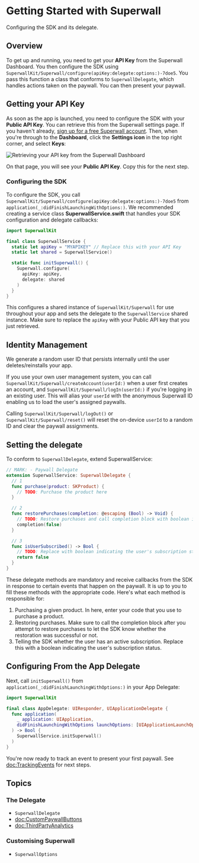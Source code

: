 # Getting Started with Superwall

Configuring the SDK and its delegate.

## Overview

To get up and running, you need to get your **API Key** from the Superwall Dashboard. You then configure the SDK using ``SuperwallKit/Superwall/configure(apiKey:delegate:options:)-7doe5``. You pass this function a class that conforms to ``SuperwallDelegate``, which handles actions taken on the paywall. You can then present your paywall.

## Getting your API Key

As soon as the app is launched, you need to configure the SDK with your **Public API Key**. You can retrieve this from the Superwall settings page.
If you haven't already, [sign up for a free Superwall account](https://superwall.com/sign-up). Then, when you're through to the **Dashboard**, click the **Settings icon** in the top right corner, and select **Keys**:

![Retrieving your API key from the Superwall Dashboard](apiKey.png)

On that page, you will see your **Public API Key**. Copy this for the next step.

### Configuring the SDK

To configure the SDK, you call ``SuperwallKit/Superwall/configure(apiKey:delegate:options:)-7doe5`` from  `application(_:didFinishLaunchingWithOptions:)`. We recommended creating a service class **SuperwallService.swift** that handles your SDK configuration and delegate callbacks:

```swift
import SuperwallKit

final class SuperwallService {
  static let apiKey = "MYAPIKEY" // Replace this with your API Key
  static let shared = SuperwallService()

  static func initSuperwall() {
    Superwall.configure(
      apiKey: apiKey,
      delegate: shared
    )
  }
}
```

This configures a shared instance of ``SuperwallKit/Superwall`` for use throughout your app and sets the delegate to the `SuperwallService` shared instance. Make sure to replace the `apiKey` with your Public API key that you just retrieved.


## Identity Management

We generate a random user ID that persists internally until the user deletes/reinstalls your app.

If you use your own user management system, you can call ``SuperwallKit/Superwall/createAccount(userId:)`` when a user first creates an account, and ``SuperwallKit/Superwall/logIn(userId:)`` if you're logging in an existing user. This will alias your `userId` with the anonymous Superwall ID enabling us to load the user's assigned paywalls.

Calling ``SuperwallKit/Superwall/logOut()`` or ``SuperwallKit/Superwall/reset()`` will reset the on-device `userId` to a random ID and clear the paywall assignments.

## Setting the delegate

To conform to ``SuperwallDelegate``, extend SuperwallService:

```swift
// MARK: - Paywall Delegate
extension SuperwallService: SuperwallDelegate {
  // 1
  func purchase(product: SKProduct) {
    // TODO: Purchase the product here
  }

  // 2
  func restorePurchases(completion: @escaping (Bool) -> Void) {
    // TODO: Restore purchases and call completion block with boolean indicating the success status of restoration
    completion(false)
  }

  // 3
  func isUserSubscribed() -> Bool {
    // TODO: Replace with boolean indicating the user's subscription status
    return false
  }
}
```

These delegate methods are mandatory and receive callbacks from the SDK in response to certain events that happen on the paywall. It is up to you to fill these methods with the appropriate code. Here's what each method is responsible for:

1. Purchasing a given product. In here, enter your code that you use to purchase a product.
2. Restoring purchases. Make sure to call the completion block after you attempt to restore purchases to let the SDK know whether the restoration was successful or not.
3. Telling the SDK whether the user has an active subscription. Replace this with a boolean indicating the user's subscription status.


## Configuring From the App Delegate

Next, call `initSuperwall()` from `application(_:didFinishLaunchingWithOptions:)` in your App Delegate:

```swift
import SuperwallKit

final class AppDelegate: UIResponder, UIApplicationDelegate {
  func application(
    _ application: UIApplication, 
    didFinishLaunchingWithOptions launchOptions: [UIApplicationLaunchOptionsKey: Any]?
  ) -> Bool {
    SuperwallService.initSuperwall()
  )
}
```

You're now ready to track an event to present your first paywall. See <doc:TrackingEvents> for next steps.

## Topics

### The Delegate
- ``SuperwallDelegate``
- <doc:CustomPaywallButtons>
- <doc:ThirdPartyAnalytics>

### Customising Superwall
- ``SuperwallOptions``
